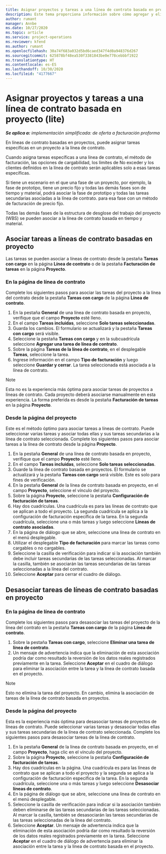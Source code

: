 ```yaml
---
title: Asignar proyectos y tareas a una línea de contrato basada en proyecto (lite)
description: Este tema proporciona información sobre cómo agregar y eliminar proyectos y tareas a una línea de contrato.
author: rumant
manager: Annbe
ms.date: 10/27/2020
ms.topic: article
ms.service: project-operations
ms.reviewer: kfend
ms.author: rumant
ms.openlocfilehash: 30a74f683a032d5bd6caed347f4d0a948376d267
ms.sourcegitcommit: 625878bf48ea530f3381843be0e778cebbbf1922
ms.translationtype: HT
ms.contentlocale: es-ES
ms.lasthandoff: 10/30/2020
ms.locfileid: "4177667"
---
```

# <a name="map-projects-and-tasks-to-a-project-based-contract-line---lite"></a>Asignar proyectos y tareas a una línea de contrato basada en proyecto (lite)

_**Se aplica a:** implementación simplificada: de oferta a facturación proforma_

En líneas de contrato basadas en proyectos, puede asignar tareas específicas en un proyecto a la línea de contrato.

Cuando asigna tareas específicas a una línea de contrato, el método de facturación, las opciones de cargabilidad, los límites de No exceder y los clientes definidos en la línea de contrato serán aplicables solo a esas tareas específicas.

Si tiene un escenario en el que una fase de un proyecto, por ejemplo, la fase de prototipo, tiene un precio fijo y todas las demás fases son de tiempo y material, podrá asociar la fase de prototipo y todas las tareas secundarias asociadas a la línea de contrato. para esa fase con un método de facturación de precio fijo.

Todas las demás fases de la estructura de desglose del trabajo del proyecto (WBS) se pueden asociar a la línea de contrato basada en tiempo y material.

## <a name="associate-tasks-to-project-based-contract-lines"></a>Asociar tareas a líneas de contrato basadas en proyecto

Las tareas se pueden asociar a líneas de contrato desde la pestaña **Tareas con cargo** en la página **Línea de contrato** o de la pestaña **Facturación de tareas** en la página **Proyecto**.

### <a name="from-the-contract-line-page"></a>En la página de línea de contrato

Complete los siguientes pasos para asociar las tareas del proyecto a la línea del contrato desde la pestaña **Tareas con cargo** de la página **Línea de contrato**.

1. En la pestaña **General** de una línea de contrato basada en proyecto, verifique que el campo **Proyecto** esté lleno.
2. En el campo **Tareas incluidas**, seleccione **Solo tareas seleccionadas**.
3. Guarda los cambios. El formulario se actualizará y la pestaña **Tareas con cargo** será visible.
4. Seleccione la pestaña **Tareas con cargo** y en la subcuadrícula seleccione **Agregar una tarea de línea de contrato**.
5. Sobre la página **Tareas de la línea de contrato**, en el desplegable **Tareas**, seleccione la tarea. 
6. Ingrese información en el campo **Tipo de facturación** y luego seleccione **Guardar y cerrar**. La tarea seleccionada está asociada a la línea de contrato.

> [!NOTE]
> Esta no es la experiencia más óptima para asociar tareas de proyectos a líneas de contrato. Cada proyecto deberá asociarse manualmente en esta experiencia. La forma preferida es desde la pestaña **Facturación de tareas** en la página **Proyecto**.

### <a name="from-the-project-page"></a>Desde la página del proyecto

Este es el método óptimo para asociar tareas a líneas de contrato. Puede seleccionar varias tareas y asociar todas ellas y sus tareas secundarias a la línea de contrato seleccionada. Complete los siguientes pasos para asociar tareas a la línea de contrato desde la página **Proyecto**.

1. En la pestaña **General** de una línea de contrato basada en proyecto, verifique que el campo **Proyecto** esté lleno.
2. En el campo **Tareas incluidas**, seleccione **Solo tareas seleccionadas**.
3. Guarde la línea de contrato basada en proyectos. El formulario se actualizará y la pestaña **Tareas con cargo** será visible. Este es solo para fines de verificación.
4. En la pestaña **General** de la línea de contrato basada en proyecto, en el campo **Proyecto**, seleccione el vínculo del proyecto.
5. Sobre la página **Proyecto**, seleccione la pestaña **Configuración de facturación de tareas**.
6. Hay dos cuadrículas. Una cuadrícula es para las líneas de contrato que se aplican a todo el proyecto. La segunda cuadrícula se aplica a la configuración de facturación específica de la tarea. En la segunda cuadrícula, seleccione una o más tareas y luego seleccione **Líneas de contrato asociadas**.
7. En la página de diálogo que se abre, seleccione una línea de contrato en el menú desplegable.
8. Utilizar el desplegable **Tipo de facturación** para marcar las tareas como cargables o no cargables.
9. Seleccione la casilla de verificación para indicar si la asociación también debe incluir tareas secundarias de las tareas seleccionadas. Al marcar la casilla, también se asociarán las tareas secundarias de las tareas seleccionadas a la línea del contrato.
10. Seleccione **Aceptar** para cerrar el cuadro de diálogo.

## <a name="unassociate-tasks-from-project-based-contract-lines"></a>Desasociar tareas de líneas de contrato basadas en proyecto

### <a name="from-the-contract-line-page"></a>En la página de línea de contrato

Complete los siguientes pasos para desasociar las tareas del proyecto de la línea del contrato en la pestaña **Tareas con cargo** de la página **Línea de contrato**.

1. Sobre la pestaña **Tareas con cargo**, seleccione **Eliminar una tarea de línea de contrato**.
2. Un mensaje de advertencia indica que la eliminación de esta asociación podría dar como resultado la reversión de los datos reales registrados previamente en la tarea. Seleccione **Aceptar** en el cuadro de diálogo para eliminar la asociación entre la tarea y la línea de contrato basada en el proyecto. 

> [!NOTE]
> Esto no elimina la tarea del proyecto. En cambio, elimina la asociación de tareas de la línea de contrato basada en proyectos.

### <a name="from-the-project-page"></a>Desde la página del proyecto

Esta es la experiencia más óptima para desasociar tareas de proyectos de líneas de contrato. Puede seleccionar varias tareas y desasociar todas ellas y sus tareas secundarias de la línea de contrato seleccionada. Complete los siguientes pasos para desasociar tareas de la línea de contrato.

1. En la pestaña **General** de la línea de contrato basada en proyecto, en el campo **Proyecto**, haga clic en el vínculo del proyecto.
2. Sobre la página **Proyecto**, seleccione la pestaña **Configuración de facturación de tareas**.
3. Hay dos cuadrículas en la página. Una cuadrícula es para las líneas de contrato que se aplican a todo el proyecto y la segunda se aplica a la configuración de facturación específica de la tarea. En la segunda cuadrícula, seleccione una o más tareas y luego seleccione **Desasociar líneas de contrato**.
4. En la página de diálogo que se abre, seleccione una línea de contrato en el menú desplegable.
5. Seleccione la casilla de verificación para indicar si la asociación también deben eliminarse de las tareas secundarias de las tareas seleccionadas. Al marcar la casilla, también se desasociarán las tareas secundarias de las tareas seleccionadas de la línea del contrato.
6. Seleccione **Aceptar**. Un mensaje de advertencia indica que la eliminación de esta asociación podría dar como resultado la reversión de los datos reales registrados previamente en la tarea. Seleccione **Aceptar** en el cuadro de diálogo de advertencia para eliminar la asociación entre la tarea y la línea de contrato basada en el proyecto.
